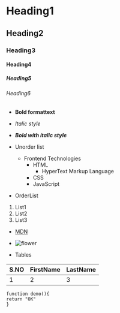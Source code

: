 # Heading1
## Heading2
### Heading3
#### Heading4
##### Heading5
###### Heading6

+ **Bold formattext**
+ *Italic style*
+ ***Bold with italic style***

+ Unorder list

  + Frontend Technologies
    - HTML
      - HyperText Markup Language
    - CSS
    - JavaScript
   
+ OrderList
 1. List1
 2. List2
 3. List3

+ [MDN](https://developer.mozilla.org/en-US/)
+ ![flower](https://www.google.com/url?sa=i&url=https%3A%2F%2Fwww.dreamstime.com%2Fphotos-images%2Fflower.html&psig=AOvVaw0RY16XRkktlUQR3roqunex&ust=1646575273314000&source=images&cd=vfe&ved=0CAsQjRxqFwoTCMCIqISRr_YCFQAAAAAdAAAAABAO)


+ Tables

|S.NO| FirstName |LastName|
|----|-----------|--------|
| 1    |   2     |    3    |

```
function demo(){
return "OK"
}
```
